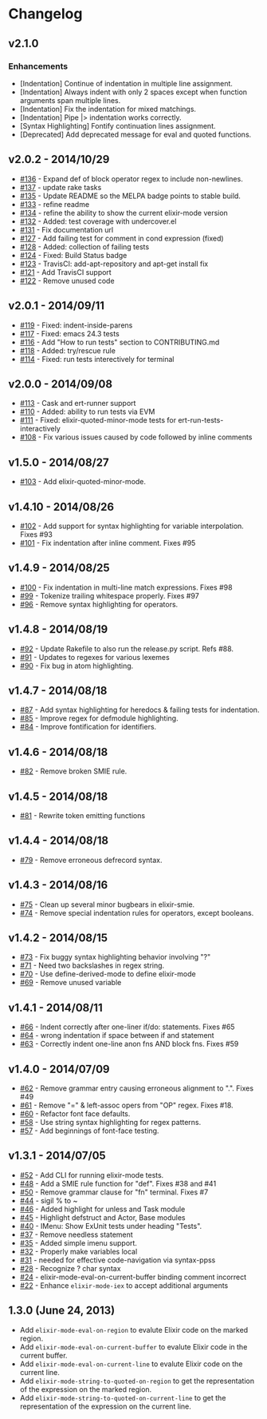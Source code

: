# Changelog

## v2.1.0

### Enhancements

  * [Indentation] Continue of indentation in multiple line assignment.
  * [Indentation] Always indent with only 2 spaces except when function arguments span multiple lines.
  * [Indentation] Fix the indentation for mixed matchings.
  * [Indentation] Pipe |> indentation works correctly.
  * [Syntax Highlighting] Fontify continuation lines assignment.
  * [Deprecated] Add deprecated message for eval and quoted functions.

## v2.0.2 - 2014/10/29
  * [#136](https://github.com/elixir-lang/emacs-elixir/pull/136) - Expand def of block operator regex to include non-newlines.
  * [#137](https://github.com/elixir-lang/emacs-elixir/pull/137) - update rake tasks
  * [#135](https://github.com/elixir-lang/emacs-elixir/pull/135) - Update README so the MELPA badge points to stable build.
  * [#133](https://github.com/elixir-lang/emacs-elixir/pull/133) - refine readme
  * [#134](https://github.com/elixir-lang/emacs-elixir/pull/134) - refine the ability to show the current elixir-mode version
  * [#132](https://github.com/elixir-lang/emacs-elixir/pull/132) - Added: test coverage with undercover.el
  * [#131](https://github.com/elixir-lang/emacs-elixir/pull/131) - Fix documentation url
  * [#127](https://github.com/elixir-lang/emacs-elixir/pull/127) - Add failing test for comment in cond expression (fixed)
  * [#128](https://github.com/elixir-lang/emacs-elixir/pull/128) - Added: collection of failing tests
  * [#124](https://github.com/elixir-lang/emacs-elixir/pull/124) - Fixed: Build Status badge
  * [#123](https://github.com/elixir-lang/emacs-elixir/pull/123) - TravisCI: add-apt-repository and apt-get install fix
  * [#121](https://github.com/elixir-lang/emacs-elixir/pull/121) - Add TravisCI support
  * [#122](https://github.com/elixir-lang/emacs-elixir/pull/122) - Remove unused code

## v2.0.1 - 2014/09/11
  * [#119](https://github.com/elixir-lang/emacs-elixir/pull/119) - Fixed: indent-inside-parens
  * [#117](https://github.com/elixir-lang/emacs-elixir/pull/117) - Fixed: emacs 24.3 tests
  * [#116](https://github.com/elixir-lang/emacs-elixir/pull/116) - Add "How to run tests" section to CONTRIBUTING.md
  * [#118](https://github.com/elixir-lang/emacs-elixir/pull/118) - Added: try/rescue rule
  * [#114](https://github.com/elixir-lang/emacs-elixir/pull/114) - Fixed: run tests interectively for terminal

## v2.0.0 - 2014/09/08
  * [#113](https://github.com/elixir-lang/emacs-elixir/pull/113) - Cask and ert-runner support
  * [#110](https://github.com/elixir-lang/emacs-elixir/pull/110) - Added: ability to run tests via EVM
  * [#111](https://github.com/elixir-lang/emacs-elixir/pull/111) - Fixed: elixir-quoted-minor-mode tests for ert-run-tests-interactively
  * [#108](https://github.com/elixir-lang/emacs-elixir/pull/108) - Fix various issues caused by code followed by inline comments

## v1.5.0 - 2014/08/27
  * [#103](https://github.com/elixir-lang/emacs-elixir/pull/103) - Add elixir-quoted-minor-mode.

## v1.4.10 - 2014/08/26
  * [#102](https://github.com/elixir-lang/emacs-elixir/pull/102) - Add support for syntax highlighting for variable interpolation. Fixes #93
  * [#101](https://github.com/elixir-lang/emacs-elixir/pull/101) - Fix indentation after inline comment. Fixes #95

## v1.4.9 - 2014/08/25
  * [#100](https://github.com/elixir-lang/emacs-elixir/pull/100) - Fix indentation in multi-line match expressions. Fixes #98
  * [#99](https://github.com/elixir-lang/emacs-elixir/pull/99) - Tokenize trailing whitespace properly. Fixes #97
  * [#96](https://github.com/elixir-lang/emacs-elixir/pull/96) - Remove syntax highlighting for operators.

## v1.4.8 - 2014/08/19
  * [#92](https://github.com/elixir-lang/emacs-elixir/pull/92) - Update Rakefile to also run the release.py script. Refs #88.
  * [#91](https://github.com/elixir-lang/emacs-elixir/pull/91) - Updates to regexes for various lexemes
  * [#90](https://github.com/elixir-lang/emacs-elixir/pull/90) - Fix bug in atom highlighting.

## v1.4.7 - 2014/08/18
  * [#87](https://github.com/elixir-lang/emacs-elixir/pull/87) - Add syntax highlighting for heredocs & failing tests for indentation.
  * [#85](https://github.com/elixir-lang/emacs-elixir/pull/85) - Improve regex for defmodule highlighting.
  * [#84](https://github.com/elixir-lang/emacs-elixir/pull/84) - Improve fontification for identifiers.

## v1.4.6 - 2014/08/18
  * [#82](https://github.com/elixir-lang/emacs-elixir/pull/82) - Remove broken SMIE rule.

## v1.4.5 - 2014/08/18
  * [#81](https://github.com/elixir-lang/emacs-elixir/pull/81) - Rewrite token emitting functions

## v1.4.4 - 2014/08/18
  * [#79](https://github.com/elixir-lang/emacs-elixir/pull/79) - Remove erroneous defrecord syntax.

## v1.4.3 - 2014/08/16
  * [#75](https://github.com/elixir-lang/emacs-elixir/pull/75) - Clean up several minor bugbears in elixir-smie.
  * [#74](https://github.com/elixir-lang/emacs-elixir/pull/74) - Remove special indentation rules for operators, except booleans.

## v1.4.2 - 2014/08/15
  * [#73](https://github.com/elixir-lang/emacs-elixir/pull/73) - Fix buggy syntax highlighting behavior involving "?"
  * [#71](https://github.com/elixir-lang/emacs-elixir/pull/71) - Need two backslashes in regex string.
  * [#70](https://github.com/elixir-lang/emacs-elixir/pull/70) - Use define-derived-mode to define elixir-mode
  * [#69](https://github.com/elixir-lang/emacs-elixir/pull/69) - Remove unused variable

## v1.4.1 - 2014/08/11
  * [#66](https://github.com/elixir-lang/emacs-elixir/pull/66) - Indent correctly after one-liner if/do: statements. Fixes #65
  * [#64](https://github.com/elixir-lang/emacs-elixir/pull/64) - wrong indentation if space between if and statement
  * [#63](https://github.com/elixir-lang/emacs-elixir/pull/63) - Correctly indent one-line anon fns AND block fns. Fixes #59

## v1.4.0 - 2014/07/09
  * [#62](https://github.com/elixir-lang/emacs-elixir/pull/62) - Remove grammar entry causing erroneous alignment to ".". Fixes #49
  * [#61](https://github.com/elixir-lang/emacs-elixir/pull/61) - Remove "=" & left-assoc opers from "OP" regex. Fixes #18.
  * [#60](https://github.com/elixir-lang/emacs-elixir/pull/60) - Refactor font face defaults.
  * [#58](https://github.com/elixir-lang/emacs-elixir/pull/58) - Use string syntax highlighting for regex patterns.
  * [#57](https://github.com/elixir-lang/emacs-elixir/pull/57) - Add beginnings of font-face testing.

## v1.3.1 - 2014/07/05
  * [#52](https://github.com/elixir-lang/emacs-elixir/pull/52) - Add CLI for running elixir-mode tests.
  * [#48](https://github.com/elixir-lang/emacs-elixir/pull/48) - Add a SMIE rule function for "def". Fixes #38 and #41
  * [#50](https://github.com/elixir-lang/emacs-elixir/pull/50) - Remove grammar clause for "fn" terminal. Fixes #7
  * [#44](https://github.com/elixir-lang/emacs-elixir/pull/44) - sigil % to ~
  * [#46](https://github.com/elixir-lang/emacs-elixir/pull/46) - Added highlight for unless and Task module
  * [#45](https://github.com/elixir-lang/emacs-elixir/pull/45) - Highlight defstruct and Actor, Base modules
  * [#40](https://github.com/elixir-lang/emacs-elixir/pull/40) - IMenu: Show ExUnit tests under heading "Tests".
  * [#37](https://github.com/elixir-lang/emacs-elixir/pull/37) - Remove needless statement
  * [#35](https://github.com/elixir-lang/emacs-elixir/pull/35) - Added simple imenu support.
  * [#32](https://github.com/elixir-lang/emacs-elixir/pull/32) - Properly make variables local
  * [#31](https://github.com/elixir-lang/emacs-elixir/pull/31) - needed for effective code-navigation via syntax-ppss
  * [#28](https://github.com/elixir-lang/emacs-elixir/pull/28) - Recognize ? char syntax
  * [#24](https://github.com/elixir-lang/emacs-elixir/pull/24) - elixir-mode-eval-on-current-buffer binding comment incorrect
  * [#22](https://github.com/elixir-lang/emacs-elixir/pull/22) - Enhance `elixir-mode-iex` to accept additional arguments

## 1.3.0 (June 24, 2013)
  * Add `elixir-mode-eval-on-region` to evalute Elixir code on the
  marked region.
  * Add `elixir-mode-eval-on-current-buffer` to evalute Elixir code in the current buffer.
  * Add `elixir-mode-eval-on-current-line` to evalute Elixir code on the current line.
  * Add `elixir-mode-string-to-quoted-on-region` to get the representation of the expression on the marked region.
  * Add `elixir-mode-string-to-quoted-on-current-line` to get the
  representation of the expression on the current line.

